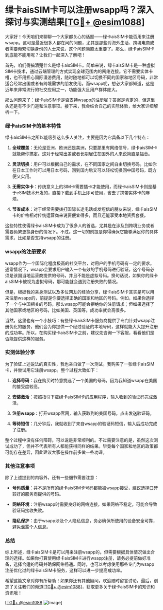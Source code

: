 # 绿卡aisSIM卡可以注册wsapp吗？深入探讨与实测结果[[TG💪+ @esim1088](https://t.me/s/esim1088)]

大家好！今天咱们来聊聊一个大家都关心的话题——绿卡aisSIM卡能否用来注册wsapp。这可是最近很多人都在问的问题，尤其是那些对海外生活、跨境电商或者需要频繁切换身份的人士来说，这个问题简直太重要了。那么，绿卡aisSIM卡到底能不能用呢？让我们一起深入了解吧！

首先，咱们得搞清楚什么是绿卡aisSIM卡。简单来说，绿卡aisSIM卡是一种虚拟SIM卡技术，通过云端管理的方式实现全球范围内的网络连接。它不需要实体卡槽，也不用担心国际漫游费用，随时随地都可以切换不同的国家和地区号码，非常适合经常出国或者有跨境需求的朋友使用。而wsapp呢，想必大家都知道，这是近年来非常流行的社交应用之一，功能强大且用户群体庞大。

那么问题来了：绿卡aisSIM卡是否支持wsapp的注册呢？答案是肯定的，但这里头还是有不少门道和注意事项。接下来，我会结合自己的实际体验，给大家详细解析一下。

### **绿卡aisSIM卡的基本特性**

绿卡aisSIM卡之所以能吸引这么多人关注，主要是因为它具备以下几个特点：

1. **全球覆盖**：无论是亚洲、欧洲还是美洲，只要那里有网络信号，绿卡aisSIM卡就能帮你搞定。这对于经常出差或者长期居住在国外的人来说简直是福音。
   
2. **灵活切换**：用户可以根据自己的需求，在不同国家之间自由切换号码。比如你在日本工作时可以用日本号码，回到国内后又可以轻松切换回中国号码，既方便又实用。

3. **无需实体卡**：传统意义上的SIM卡需要插卡才能使用，而绿卡aisSIM卡则是基于eSIM技术开发的，直接下载到手机上即可使用，省去了携带实体卡的麻烦。

4. **节省成本**：对于经常需要拨打国际长途电话或发短信的朋友来说，绿卡aisSIM卡的价格相对传统运营商来说要便宜得多，而且还能享受本地资费套餐。

这些特性使得绿卡aisSIM卡成为了很多人的首选，尤其是在涉及到跨境业务或者需要频繁更换身份的情况下。不过，这一切的前提是你得确保它能够满足你的具体需求，比如是否支持wsapp的注册。

### **wsapp的注册要求**

wsapp作为一个国际化程度极高的社交平台，对用户的手机号码有一定的要求。通常情况下，wsapp会要求用户输入一个有效的手机号码进行验证，这个号码必须是该国当地运营商提供的号码，并且不能是虚拟号码。换句话说，如果你的绿卡aisSIM卡被视为虚拟号码，那可能就会遇到注册失败的情况。

但是，根据我的亲身测试以及多位网友的经验分享，绿卡aisSIM卡其实是可以用来注册wsapp的，前提是你要选择正确的国家和地区的号码。例如，如果你选择了一个与中国相关的号码，那么wsapp可能会拒绝你的注册请求；但如果选择了其他国家或地区的号码，比如美国、英国等，成功率就会高很多。

当然，这里也有一个小技巧：有些绿卡aisSIM卡服务商提供了专门针对wsapp注册优化的服务，他们会为你提供一个经过验证的本地号码，这样就能大大提升注册的成功率。所以，在购买绿卡aisSIM卡之前，建议先咨询一下客服，看看他们是否能提供这样的服务。

### **实测体验分享**

为了验证上述说法的真实性，我也亲自做了一次测试。我购买了一张绿卡aisSIM卡，并尝试用它注册wsapp。整个过程大致如下：

1. **选择号码**：我在购买时特意挑选了一个美国的号码，因为我知道wsapp在美国的接受度较高。
   
2. **安装激活**：按照指引下载绿卡aisSIM卡的应用程序，输入收到的验证码完成激活。

3. **注册wsapp**：打开wsapp官网，输入获取到的美国号码，点击发送验证码。

4. **等待短信**：几分钟后，我就收到了来自wsapp的验证码短信，输入后成功完成了注册。

整个过程中没有任何障碍，可以说是非常顺利的。不过需要注意的是，虽然这次测试成功了，但并不代表所有人都能获得同样的结果。毕竟每个国家和地区的政策都可能存在差异，因此建议大家在操作前多做一些功课。

### **其他注意事项**

除了上述提到的内容外，还有一些细节需要注意：

- **号码质量**：并不是所有的绿卡aisSIM卡号码都能被wsapp接受，建议选择口碑较好的服务商提供的号码。
  
- **网络环境**：注册wsapp时需要良好的网络连接，如果网络不稳定，可能会导致验证码接收失败。

- **隐私保护**：由于wsapp涉及个人隐私信息，务必确保所使用的设备安全可靠，避免泄露个人信息。

### **总结**

综上所述，绿卡aisSIM卡是可以用来注册wsapp的，但需要根据具体情况做出合理的选择。如果你打算使用绿卡aisSIM卡进行wsapp注册，请务必提前做好准备，选择合适的号码并确保网络畅通。同时，也可以考虑使用那些专门为wsapp注册优化过的绿卡aisSIM卡服务，这样可以进一步提高成功率。

希望这篇文章对你有所帮助！如果你还有其他疑问，欢迎随时留言讨论。最后，别忘了关注我们的频道[[TG💪+ @esim1088](https://t.me/s/esim1088)]，获取更多关于绿卡aisSIM卡的知识和资讯哦！

[[TG💪+ @esim1088](https://t.me/s/esim1088) ![Image](https://i.postimg.cc/4NQfJmqS/Snipaste-2025-05-13-00-14-12.png)]